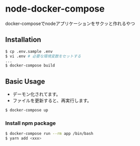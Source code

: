 # node-docker-compose

docker-composeでnodeアプリケーションをサクッと作れるやつ

## Installation

```bash
$ cp .env.sample .env
$ vi .env # 必要な環境変数をセットする
...
$ docker-compose build
```

## Basic Usage

- デーモン化されてます。
- ファイルを更新すると、再実行します。

```bash
$ docker-compose up
```

### Install npm package

```bash
$ docker-compose run --rm app /bin/bash
$ yarn add <xxx>
```
